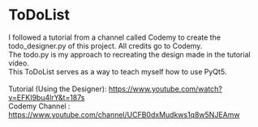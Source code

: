 # ToDoList
 
I followed a tutorial from a channel called Codemy to create the todo_designer.py of this project. All credits go to Codemy.<br> 
The todo.py is my approach to recreating the design made in the tutorial video.<br>
This ToDoList serves as a way to teach myself how to use PyQt5.<br><br>
Tutorial (Using the Designer): https://www.youtube.com/watch?v=EFKI9bu4lrY&t=187s<br>
Codemy Channel : https://www.youtube.com/channel/UCFB0dxMudkws1q8w5NJEAmw
